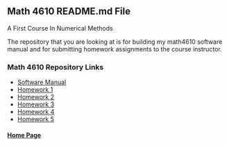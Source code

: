 ## Math 4610 README.md File
A First Course In Numerical Methods

The repository that you are looking at is for building my math4610 software  
manual and for submitting homework assignments to the course instructor.

### Math 4610 Repository Links

- [Software Manual](https://gbmitchell.github.io/math4610/softwareManual/main)
- [Homework 1](https://gbmitchell.github.io/math4610/HW1/problems)
- [Homework 2](https://gbmitchell.github.io/math4610/HW2/problems)
- [Homework 3](https://gbmitchell.github.io/math4610/HW3/problems)
- [Homework 4](https://gbmitchell.github.io/math4610/HW4/problems)
- [Homework 5](https://gbmitchell.github.io/math4610/HW5/problems)
  
  
  
 #### [Home Page](https://gbmitchell.github.io/)
